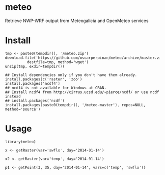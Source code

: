 meteo
=====

Retrieve NWP-WRF output from Meteogalicia and OpenMeteo services

# Install #

	tmp <- paste0(tempdir(), '/meteo.zip')
	download.file('https://github.com/oscarperpinan/meteo/archive/master.zip',
              destfile=tmp, method='wget')
	unzip(tmp, exdir=tempdir())
		
	## Install dependencies only if you don't have them already.
	install.packages(c('raster', 'zoo')
	install.packages('ncdf4')
	## ncdf4 is not available for Windows at CRAN.
	## Install ncdf4 from http://cirrus.ucsd.edu/~pierce/ncdf/ or use ncdf instead
	## install.packages('ncdf') 
	install.packages(paste0(tempdir(), '/meteo-master'), repos=NULL, method='source')

# Usage #

    library(meteo)
    
    x <- getRaster(var='swflx', day='2014-01-14')
    
    x2 <- getRaster(var='temp', day='2014-01-14')
    
    p1 <- getPoint(3, 35, day='2014-01-14', vars=c('temp', 'swflx'))

